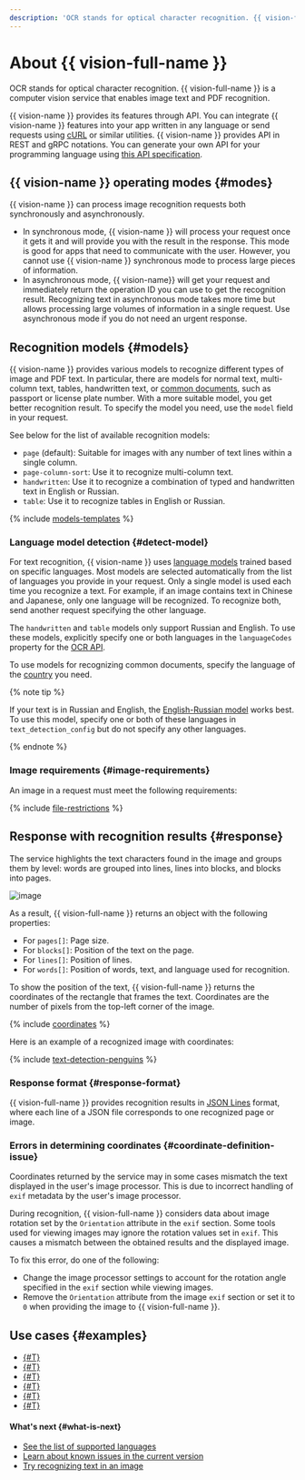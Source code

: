 ```yaml
---
description: 'OCR stands for optical character recognition. {{ vision-full-name }} highlights the text characters found in the image and groups them by level: words are grouped into lines, lines into blocks, and blocks into pages. The text recognition is based on a language model that is trained on specific languages.'
---
```


# About {{ vision-full-name }}

OCR stands for optical character recognition. {{ vision-full-name }} is a computer vision service that enables image text and PDF recognition.

{{ vision-name }} provides its features through API. You can integrate {{ vision-name }} features into your app written in any language or send requests using [cURL](https://curl.haxx.se) or similar utilities. {{ vision-name }} provides API in REST and gRPC notations. You can generate your own API for your programming language using [this API specification](https://github.com/yandex-cloud/cloudapi/tree/master/yandex/cloud/ai/ocr/v1).

## {{ vision-name }} operating modes {#modes}

{{ vision-name }} can process image recognition requests both synchronously and asynchronously.

* In synchronous mode, {{ vision-name }} will process your request once it gets it and will provide you with the result in the response. This mode is good for apps that need to communicate with the user. However, you cannot use {{ vision-name }} synchronous mode to process large pieces of information.
* In asynchronous mode, {{ vision-name}} will get your request and immediately return the operation ID you can use to get the recognition result. Recognizing text in asynchronous mode takes more time but allows processing large volumes of information in a single request. Use asynchronous mode if you do not need an urgent response. 

## Recognition models {#models}

{{ vision-name }} provides various models to recognize different types of image and PDF text. In particular, there are models for normal text, multi-column text, tables, handwritten text, or [common documents](template-recognition.md), such as passport or license plate number. With a more suitable model, you get better recognition result. To specify the model you need, use the `model` field in your request.

See below for the list of available recognition models:
  * `page` (default): Suitable for images with any number of text lines within a single column.
  * `page-column-sort`: Use it to recognize multi-column text.
  * `handwritten`: Use it to recognize a combination of typed and handwritten text in English or Russian.
  * `table`: Use it to recognize tables in English or Russian.
  
{% include [models-templates](../../../_includes/vision/models-templates.md) %}

### Language model detection {#detect-model}

For text recognition, {{ vision-name }} uses [language models](supported-languages.md) trained based on specific languages. Most models are selected automatically from the list of languages you provide in your request. Only a single model is used each time you recognize a text. For example, if an image contains text in Chinese and Japanese, only one language will be recognized. To recognize both, send another request specifying the other language.

The `handwritten` and `table` models only support Russian and English. To use these models, explicitly specify one or both languages in the `languageCodes` property for the [OCR API](../../ocr/api-ref/index.md).

To use models for recognizing common documents, specify the language of the [country](template-recognition.md#countries) you need.

{% note tip %}

If your text is in Russian and English, the [English-Russian model](supported-languages.md#engrus) works best. To use this model, specify one or both of these languages in `text_detection_config` but do not specify any other languages.

{% endnote %}

### Image requirements {#image-requirements}

An image in a request must meet the following requirements:

{% include [file-restrictions](../../../_includes/vision/ocr-file-restrictions.md) %}

## Response with recognition results {#response}

The service highlights the text characters found in the image and groups them by level: words are grouped into lines, lines into blocks, and blocks into pages.

![image](../../../_assets/vision/text-detection.jpg)

As a result, {{ vision-full-name }} returns an object with the following properties:
* For `pages[]`: Page size.
* For `blocks[]`: Position of the text on the page.
* For `lines[]`: Position of lines.
* For `words[]`: Position of words, text, and language used for recognition.

To show the position of the text, {{ vision-full-name }} returns the coordinates of the rectangle that frames the text. Coordinates are the number of pixels from the top-left corner of the image.

{% include [coordinates](../../../_includes/vision/coordinates.md) %}

Here is an example of a recognized image with coordinates:

{% include [text-detection-penguins](../../../_includes/vision/text-detection-example.md) %}

### Response format {#response-format}

{{ vision-full-name }} provides recognition results in [JSON Lines](https://jsonlines.org) format, where each line of a JSON file corresponds to one recognized page or image.

### Errors in determining coordinates {#coordinate-definition-issue}

Coordinates returned by the service may in some cases mismatch the text displayed in the user's image processor. This is due to incorrect handling of `exif` metadata by the user's image processor.

During recognition, {{ vision-full-name }} considers data about image rotation set by the `Orientation` attribute in the `exif` section. Some tools used for viewing images may ignore the rotation values set in `exif`. This causes a mismatch between the obtained results and the displayed image.

To fix this error, do one of the following:

* Change the image processor settings to account for the rotation angle specified in the `exif` section while viewing images.
* Remove the `Orientation` attribute from the image `exif` section or set it to `0` when providing the image to {{ vision-full-name }}.

## Use cases {#examples}

* [{#T}](../../tutorials/archive-from-vision-to-object-storage.md)
* [{#T}](../../tutorials/recognizer-bot.md)
* [{#T}](../../operations/ocr/text-detection-image.md)
* [{#T}](../../operations/ocr/text-detection-pdf.md)
* [{#T}](../../operations/ocr/text-detection-handwritten.md)
* [{#T}](../../operations/ocr/text-detection-table.md)

#### What's next {#what-is-next}

* [See the list of supported languages](supported-languages.md)
* [Learn about known issues in the current version](known-issues.md)
* [Try recognizing text in an image](../../operations/ocr/text-detection-image.md)